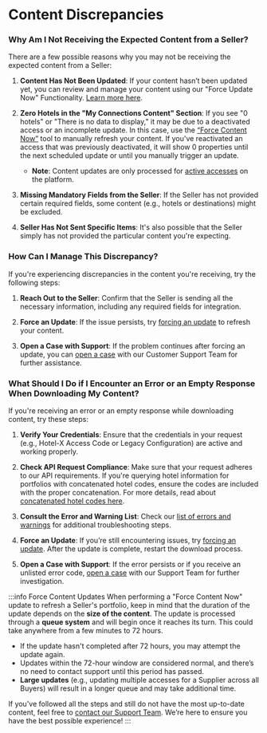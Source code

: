 ﻿---
sidebar_position: 3
---

# Content Discrepancies

### Why Am I Not Receiving the Expected Content from a Seller?

There are a few possible reasons why you may not be receiving the expected content from a Seller:

1. **Content Has Not Been Updated**: If your content hasn’t been updated yet, you can review and manage your content using our "Force Update Now" Functionality. [Learn more here](/kb/connections/connections-content/how-to-check-my-connections-content.md).
   
2. **Zero Hotels in the "My Connections Content" Section**: If you see "0 hotels" or "There is no data to display," it may be due to a deactivated access or an incomplete update. In this case, use the [“Force Content Now”](/kb/connections/connections-content/how-to-check-my-connections-content#how-can-i-use-the-force-update-now-functionality) tool to manually refresh your content. If you've reactivated an access that was previously deactivated, it will show 0 properties until the next scheduled update or until you manually trigger an update.

   - **Note**: Content updates are only processed for [active accesses](/kb/connections/my-connections/#what-can-i-find-in-my-connections) on the platform.

3. **Missing Mandatory Fields from the Seller**: If the Seller has not provided certain required fields, some content (e.g., hotels or destinations) might be excluded.

4. **Seller Has Not Sent Specific Items**: It's also possible that the Seller simply has not provided the particular content you're expecting.

### How Can I Manage This Discrepancy?

If you're experiencing discrepancies in the content you're receiving, try the following steps:

1. **Reach Out to the Seller**: Confirm that the Seller is sending all the necessary information, including any required fields for integration.

2. **Force an Update**: If the issue persists, try [forcing an update](https://kb/connections/connections-content/how-to-check-my-connections-content#how-can-i-use-the-force-update-now-functionality) to refresh your content.

3. **Open a Case with Support**: If the problem continues after forcing an update, you can [open a case](https://kb/tickets/guidelines-for-submitting-a-ticket-to-our-support-team.md) with our Customer Support Team for further assistance.

### What Should I Do if I Encounter an Error or an Empty Response When Downloading My Content?

If you're receiving an error or an empty response while downloading content, try these steps:

1. **Verify Your Credentials**: Ensure that the credentials in your request (e.g., Hotel-X Access Code or Legacy Configuration) are active and working properly.

2. **Check API Request Compliance**: Make sure that your request adheres to our API requirements. If you're querying hotel information for portfolios with concatenated hotel codes, ensure the codes are included with the proper concatenation. For more details, read about [concatenated hotel codes here](/kb/our-products/are-you-a-buyer/our-methods/static-content/hotel-x-hotels-query/#what-is-the-difference-between-hotelcode-and-hotelcodesupplier%EF%B8%8F).

3. **Consult the Error and Warning List**: Check our [list of errors and warnings](/kb/our-products/are-you-a-buyer/our-methods/lists-of-errors-and-warnings/overview) for additional troubleshooting steps.

4. **Force an Update**: If you’re still encountering issues, try [forcing an update](https://kb/connections/connections-content/how-to-check-my-connections-content#how-can-i-use-the-force-update-now-functionality). After the update is complete, restart the download process.

5. **Open a Case with Support**: If the error persists or if you receive an unlisted error code, [open a case](https://kb/tickets/guidelines-for-submitting-a-ticket-to-our-support-team.md) with our Support Team for further investigation.

:::info Force Content Updates 
When performing a "Force Content Now" update to refresh a Seller's portfolio, keep in mind that the duration of the update depends on the **size of the content**. The update is processed through a **queue system** and will begin once it reaches its turn. This could take anywhere from a few minutes to 72 hours.

- If the update hasn't completed after 72 hours, you may attempt the update again.
- Updates within the 72-hour window are considered normal, and there’s no need to contact support until this period has passed.
- **Large updates** (e.g., updating multiple accesses for a Supplier across all Buyers) will result in a longer queue and may take additional time.

If you've followed all the steps and still do not have the most up-to-date content, feel free to [contact our Support Team](https://kb/tickets/guidelines-for-submitting-a-ticket-to-our-support-team.md). We’re here to ensure you have the best possible experience!
:::

